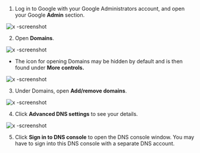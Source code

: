 1. Log in to Google with your Google Administrators account, and open your Google **Admin** section.

![x -screenshot][img2]

2. Open **Domains**.

![x -screenshot][img3]

  * The icon for opening Domains may be hidden by default and is then found under **More controls.**

![x -screenshot][img4]

3. Under Domains, open **Add/remove domains**.

![x -screenshot][img5]

4. Click **Advanced DNS settings** to see your details.

![x -screenshot][img6]

5. Click **Sign in to DNS console** to open the DNS console window. You may have to sign into this DNS console with a separate DNS account.

<!-- Referenced images -->
[img2]: media/image.png
[img3]: media/open-domains.png
[img4]: media/add-domain.png
[img5]: media/advanced-dns.png
[img6]: media/dns-sign-in.png
